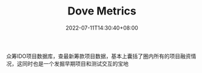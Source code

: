﻿---
weight: 
title: "Dove Metrics"
description: "众筹IDO项目数据库，查最新筹款项目数据，基本上囊括了圈内所有的项目融资情况，这同时也是一个发掘早期项目和测试交互的宝地"
date: 2022-07-11T14:30:40+08:00
lastmod: 2022-07-11T14:30:40+08:00
draft: false
authors: ["Cindy"]
featuredImage: "17.jpg"
link: "https://www.dovemetrics.com/"
tags: ["Dove Metrics","数据收集"]
categories: ["navigation"]
navigation: ["数据收集"]
lightgallery: true
toc: true
pinned: false
recommend: false
recommend1: false
---
众筹IDO项目数据库，查最新筹款项目数据，基本上囊括了圈内所有的项目融资情况，这同时也是一个发掘早期项目和测试交互的宝地
